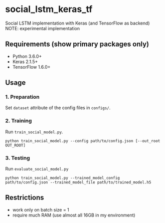 # social_lstm_keras_tf

Social LSTM implementation with Keras (and TensorFlow as backend)  
NOTE: experimental implementation

## Requirements (show primary packages only)

* Python 3.6.0+
* Keras 2.1.5+
* TensorFlow 1.6.0+

## Usage

### 1. Preparation

Set `dataset` attribute of the config files in `configs/`.

### 2. Training

Run `train_social_model.py`.
```
python train_social_model.py --config path/to/config.json [--out_root OUT_ROOT]
```

### 3. Testing

Run `evaluate_social_model.py`
```
python train_social_model.py --trained_model_config path/to/config.json --trained_model_file path/to/trained_model.h5
```

## Restrictions

* work only on batch size = 1
* require much RAM (use almost all 16GB in my environment)